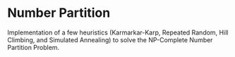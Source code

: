 # Number Partition 

Implementation of a few heuristics (Karmarkar-Karp, Repeated Random, Hill Climbing, and Simulated Annealing)
to solve the NP-Complete Number Partition Problem.
